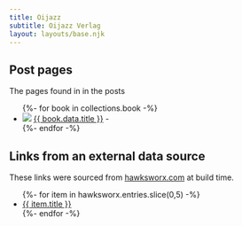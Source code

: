 ```yaml
---
title: Oijazz
subtitle: Oijazz Verlag
layout: layouts/base.njk
---
```


## Post pages

The pages found in in the posts

<ul class="listing">
{%- for book in collections.book -%}
  <li>
    <img src="/images/products/{{ book.data.cover | smallImage }}">
    <a href="{{ book.url }}">{{ book.data.title }}</a> -
  </li>
{%- endfor -%}
</ul>

## Links from an external data source

These links were sourced from [hawksworx.com](https://www.hawksworx.com/feed.json) at build time.

<ul class="listing">
{%- for item in hawksworx.entries.slice(0,5) -%}
  <li>
    <a href="{{ item.link }}">{{ item.title }}</a>
  </li>
{%- endfor -%}
</ul>
